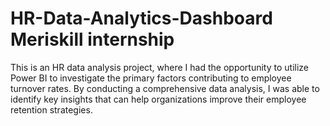 # HR-Data-Analytics-Dashboard Meriskill internship

This is an HR data analysis project, where  I had the opportunity to utilize Power BI to investigate the primary factors contributing to employee turnover rates. By conducting a comprehensive data analysis, I was able to identify key insights that can help organizations improve their employee retention strategies.
